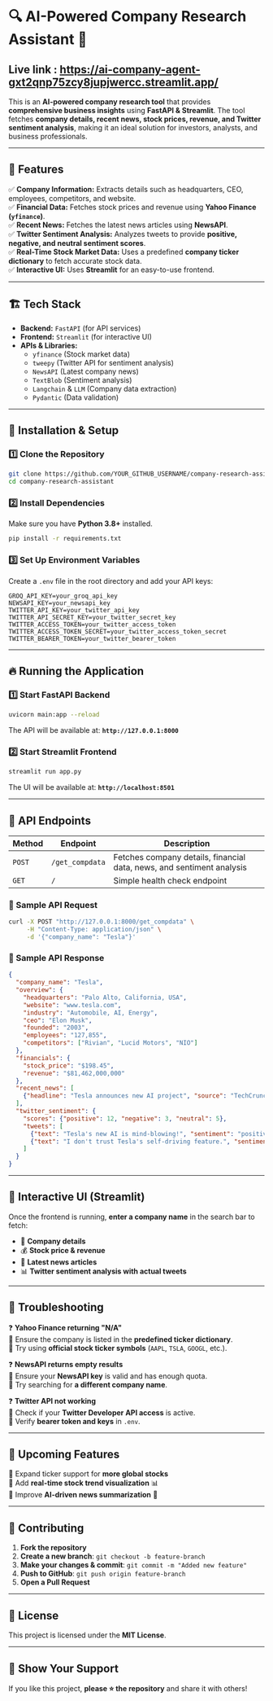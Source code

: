 
# 🔍 AI-Powered Company Research Assistant 🚀
## Live link : https://ai-company-agent-gxt2qnp75zcy8jupjwercc.streamlit.app/
This is an **AI-powered company research tool** that provides **comprehensive business insights** using **FastAPI & Streamlit**. The tool fetches **company details, recent news, stock prices, revenue, and Twitter sentiment analysis**, making it an ideal solution for investors, analysts, and business professionals.

---

## 📌 **Features**
✅ **Company Information:** Extracts details such as headquarters, CEO, employees, competitors, and website.  
✅ **Financial Data:** Fetches stock prices and revenue using **Yahoo Finance (`yfinance`)**.  
✅ **Recent News:** Fetches the latest news articles using **NewsAPI**.  
✅ **Twitter Sentiment Analysis:** Analyzes tweets to provide **positive, negative, and neutral sentiment scores**.  
✅ **Real-Time Stock Market Data:** Uses a predefined **company ticker dictionary** to fetch accurate stock data.  
✅ **Interactive UI:** Uses **Streamlit** for an easy-to-use frontend.  

---

## 🏗 **Tech Stack**
- **Backend:** `FastAPI` (for API services)
- **Frontend:** `Streamlit` (for interactive UI)
- **APIs & Libraries:**
  - `yfinance` (Stock market data)
  - `tweepy` (Twitter API for sentiment analysis)
  - `NewsAPI` (Latest company news)
  - `TextBlob` (Sentiment analysis)
  - `Langchain` & `LLM` (Company data extraction)
  - `Pydantic` (Data validation)

---

## 🚀 **Installation & Setup**
### **1️⃣ Clone the Repository**
```sh
git clone https://github.com/YOUR_GITHUB_USERNAME/company-research-assistant.git
cd company-research-assistant
```

### **2️⃣ Install Dependencies**
Make sure you have **Python 3.8+** installed.
```sh
pip install -r requirements.txt
```

### **3️⃣ Set Up Environment Variables**
Create a `.env` file in the root directory and add your API keys:
```env
GROQ_API_KEY=your_groq_api_key
NEWSAPI_KEY=your_newsapi_key
TWITTER_API_KEY=your_twitter_api_key
TWITTER_API_SECRET_KEY=your_twitter_secret_key
TWITTER_ACCESS_TOKEN=your_twitter_access_token
TWITTER_ACCESS_TOKEN_SECRET=your_twitter_access_token_secret
TWITTER_BEARER_TOKEN=your_twitter_bearer_token
```

---

## 🔥 **Running the Application**
### **1️⃣ Start FastAPI Backend**
```sh
uvicorn main:app --reload
```
The API will be available at: **`http://127.0.0.1:8000`**

### **2️⃣ Start Streamlit Frontend**
```sh
streamlit run app.py
```
The UI will be available at: **`http://localhost:8501`**

---

## 📡 **API Endpoints**
| Method | Endpoint | Description |
|---------|-------------|----------------------------------|
| `POST` | `/get_compdata` | Fetches company details, financial data, news, and sentiment analysis |
| `GET`  | `/` | Simple health check endpoint |

### **🔹 Sample API Request**
```sh
curl -X POST "http://127.0.0.1:8000/get_compdata" \
     -H "Content-Type: application/json" \
     -d '{"company_name": "Tesla"}'
```

### **🔹 Sample API Response**
```json
{
  "company_name": "Tesla",
  "overview": {
    "headquarters": "Palo Alto, California, USA",
    "website": "www.tesla.com",
    "industry": "Automobile, AI, Energy",
    "ceo": "Elon Musk",
    "founded": "2003",
    "employees": "127,855",
    "competitors": ["Rivian", "Lucid Motors", "NIO"]
  },
  "financials": {
    "stock_price": "$198.45",
    "revenue": "$81,462,000,000"
  },
  "recent_news": [
    {"headline": "Tesla announces new AI project", "source": "TechCrunch", "date": "2024-03-16"}
  ],
  "twitter_sentiment": {
    "scores": {"positive": 12, "negative": 3, "neutral": 5},
    "tweets": [
      {"text": "Tesla's new AI is mind-blowing!", "sentiment": "positive"},
      {"text": "I don't trust Tesla's self-driving feature.", "sentiment": "negative"}
    ]
  }
}
```

---

## 🎨 **Interactive UI (Streamlit)**
Once the frontend is running, **enter a company name** in the search bar to fetch:
- 📌 **Company details**  
- 💰 **Stock price & revenue**  
- 📰 **Latest news articles**  
- 📊 **Twitter sentiment analysis with actual tweets**

---

## 🔧 **Troubleshooting**
❓ **Yahoo Finance returning "N/A"**  
🔹 Ensure the company is listed in the **predefined ticker dictionary**.  
🔹 Try using **official stock ticker symbols** (`AAPL`, `TSLA`, `GOOGL`, etc.).  

❓ **NewsAPI returns empty results**  
🔹 Ensure your **NewsAPI key** is valid and has enough quota.  
🔹 Try searching for **a different company name**.  

❓ **Twitter API not working**  
🔹 Check if your **Twitter Developer API access** is active.  
🔹 Verify **bearer token and keys** in `.env`.  

---

## 🎯 **Upcoming Features**
🚀 Expand ticker support for **more global stocks**  
🚀 Add **real-time stock trend visualization** 📊  
🚀 Improve **AI-driven news summarization** 📰  

---

## 🤝 **Contributing**
1. **Fork the repository**  
2. **Create a new branch**: `git checkout -b feature-branch`  
3. **Make your changes & commit**: `git commit -m "Added new feature"`  
4. **Push to GitHub**: `git push origin feature-branch`  
5. **Open a Pull Request**  

---

## 📜 **License**
This project is licensed under the **MIT License**.

---

## 🌟 **Show Your Support**
If you like this project, **please ⭐️ the repository** and share it with others!
